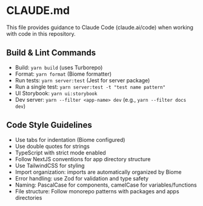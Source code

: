 # CLAUDE.md

This file provides guidance to Claude Code (claude.ai/code) when working with code in this repository.

## Build & Lint Commands
- Build: `yarn build` (uses Turborepo)
- Format: `yarn format` (Biome formatter)
- Run tests: `yarn server:test` (Jest for server package)
- Run a single test: `yarn server:test -t "test name pattern"`
- UI Storybook: `yarn ui:storybook`
- Dev server: `yarn --filter <app-name> dev` (e.g., `yarn --filter docs dev`)

## Code Style Guidelines
- Use tabs for indentation (Biome configured)
- Use double quotes for strings
- TypeScript with strict mode enabled
- Follow NextJS conventions for app directory structure
- Use TailwindCSS for styling
- Import organization: imports are automatically organized by Biome
- Error handling: use Zod for validation and type safety
- Naming: PascalCase for components, camelCase for variables/functions
- File structure: Follow monorepo patterns with packages and apps directories

